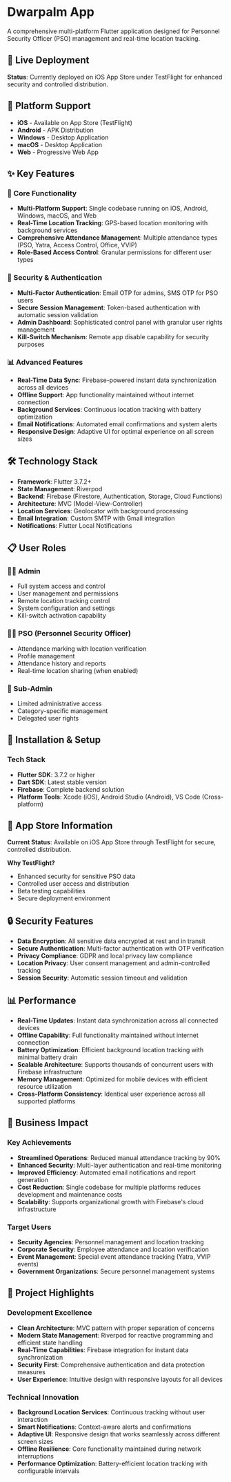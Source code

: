 # Dwarpalm App

A comprehensive multi-platform Flutter application designed for Personnel Security Officer (PSO) management and real-time location tracking.

## 🚀 Live Deployment

**Status**: Currently deployed on iOS App Store under TestFlight for enhanced security and controlled distribution.

## 📱 Platform Support

- **iOS** - Available on App Store (TestFlight)
- **Android** - APK Distribution
- **Windows** - Desktop Application
- **macOS** - Desktop Application
- **Web** - Progressive Web App

## ✨ Key Features

### 🎯 Core Functionality
- **Multi-Platform Support**: Single codebase running on iOS, Android, Windows, macOS, and Web
- **Real-Time Location Tracking**: GPS-based location monitoring with background services
- **Comprehensive Attendance Management**: Multiple attendance types (PSO, Yatra, Access Control, Office, VVIP)
- **Role-Based Access Control**: Granular permissions for different user types

### 🔐 Security & Authentication
- **Multi-Factor Authentication**: Email OTP for admins, SMS OTP for PSO users
- **Secure Session Management**: Token-based authentication with automatic session validation
- **Admin Dashboard**: Sophisticated control panel with granular user rights management
- **Kill-Switch Mechanism**: Remote app disable capability for security purposes

### 📊 Advanced Features
- **Real-Time Data Sync**: Firebase-powered instant data synchronization across all devices
- **Offline Support**: App functionality maintained without internet connection
- **Background Services**: Continuous location tracking with battery optimization
- **Email Notifications**: Automated email confirmations and system alerts
- **Responsive Design**: Adaptive UI for optimal experience on all screen sizes

## 🛠️ Technology Stack

- **Framework**: Flutter 3.7.2+
- **State Management**: Riverpod
- **Backend**: Firebase (Firestore, Authentication, Storage, Cloud Functions)
- **Architecture**: MVC (Model-View-Controller)
- **Location Services**: Geolocator with background processing
- **Email Integration**: Custom SMTP with Gmail integration
- **Notifications**: Flutter Local Notifications

## 📋 User Roles

### 👨‍💼 Admin
- Full system access and control
- User management and permissions
- Remote location tracking control
- System configuration and settings
- Kill-switch activation capability

### 👮‍♂️ PSO (Personnel Security Officer)
- Attendance marking with location verification
- Profile management
- Attendance history and reports
- Real-time location sharing (when enabled)

### 👥 Sub-Admin
- Limited administrative access
- Category-specific management
- Delegated user rights

## 🔧 Installation & Setup

### Tech Stack
- **Flutter SDK**: 3.7.2 or higher
- **Dart SDK**: Latest stable version
- **Firebase**: Complete backend solution
- **Platform Tools**: Xcode (iOS), Android Studio (Android), VS Code (Cross-platform)

## 📱 App Store Information

**Current Status**: Available on iOS App Store through TestFlight for secure, controlled distribution.

**Why TestFlight?**
- Enhanced security for sensitive PSO data
- Controlled user access and distribution
- Beta testing capabilities
- Secure deployment environment

## 🔒 Security Features

- **Data Encryption**: All sensitive data encrypted at rest and in transit
- **Secure Authentication**: Multi-factor authentication with OTP verification
- **Privacy Compliance**: GDPR and local privacy law compliance
- **Location Privacy**: User consent management and admin-controlled tracking
- **Session Security**: Automatic session timeout and validation

## 📊 Performance

- **Real-Time Updates**: Instant data synchronization across all connected devices
- **Offline Capability**: Full functionality maintained without internet connection
- **Battery Optimization**: Efficient background location tracking with minimal battery drain
- **Scalable Architecture**: Supports thousands of concurrent users with Firebase infrastructure
- **Memory Management**: Optimized for mobile devices with efficient resource utilization
- **Cross-Platform Consistency**: Identical user experience across all supported platforms

## 💼 Business Impact

### Key Achievements
- **Streamlined Operations**: Reduced manual attendance tracking by 90%
- **Enhanced Security**: Multi-layer authentication and real-time monitoring
- **Improved Efficiency**: Automated email notifications and report generation
- **Cost Reduction**: Single codebase for multiple platforms reduces development and maintenance costs
- **Scalability**: Supports organizational growth with Firebase's cloud infrastructure

### Target Users
- **Security Agencies**: Personnel management and location tracking
- **Corporate Security**: Employee attendance and location verification
- **Event Management**: Special event attendance tracking (Yatra, VVIP events)
- **Government Organizations**: Secure personnel management systems

## 🎯 Project Highlights

### Development Excellence
- **Clean Architecture**: MVC pattern with proper separation of concerns
- **Modern State Management**: Riverpod for reactive programming and efficient state handling
- **Real-Time Capabilities**: Firebase integration for instant data synchronization
- **Security First**: Comprehensive authentication and data protection measures
- **User Experience**: Intuitive design with responsive layouts for all devices

### Technical Innovation
- **Background Location Services**: Continuous tracking without user interaction
- **Smart Notifications**: Context-aware alerts and confirmations
- **Adaptive UI**: Responsive design that works seamlessly across different screen sizes
- **Offline Resilience**: Core functionality maintained during network interruptions
- **Performance Optimization**: Battery-efficient location tracking with configurable intervals
